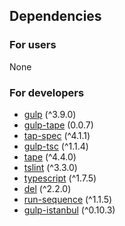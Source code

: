 ## Dependencies
### For users
None

### For developers
* [gulp](https://www.npmjs.com/package/gulp) (^3.9.0)
* [gulp-tape](https://www.npmjs.com/package/gulp-tape) (0.0.7)
* [tap-spec](https://www.npmjs.com/package/tap-spec) (^4.1.1)
* [gulp-tsc](https://www.npmjs.com/package/gulp-tsc) (^1.1.4)
* [tape](https://www.npmjs.com/package/tape) (^4.4.0)
* [tslint](https://www.npmjs.com/package/tslint) (^3.3.0)
* [typescript](https://www.npmjs.com/package/typescript) (^1.7.5)
* [del](https://www.npmjs.com/package/del) (^2.2.0)
* [run-sequence](https://www.npmjs.com/package/run-sequence) (^1.1.5)
* [gulp-istanbul](https://www.npmjs.com/package/gulp-istanbul) (^0.10.3)
